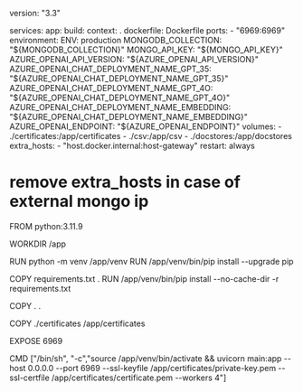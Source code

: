 version: "3.3"

services:
  app:
    build:
      context: .
      dockerfile: Dockerfile
    ports:
      - "6969:6969"
    environment:
      ENV: production
      MONGODB_COLLECTION: "${MONGODB_COLLECTION}"
      MONGO_API_KEY: "${MONGO_API_KEY}"
      AZURE_OPENAI_API_VERSION: "${AZURE_OPENAI_API_VERSION}"
      AZURE_OPENAI_CHAT_DEPLOYMENT_NAME_GPT_35: "${AZURE_OPENAI_CHAT_DEPLOYMENT_NAME_GPT_35}"
      AZURE_OPENAI_CHAT_DEPLOYMENT_NAME_GPT_4O: "${AZURE_OPENAI_CHAT_DEPLOYMENT_NAME_GPT_4O}"
      AZURE_OPENAI_CHAT_DEPLOYMENT_NAME_EMBEDDING: "${AZURE_OPENAI_CHAT_DEPLOYMENT_NAME_EMBEDDING}"
      AZURE_OPENAI_ENDPOINT: "${AZURE_OPENAI_ENDPOINT}"
    volumes:
      - ./certificates:/app/certificates
      - ./csv:/app/csv
      - ./docstores:/app/docstores
    extra_hosts:
      - "host.docker.internal:host-gateway"
    restart: always

# remove extra_hosts in case of external mongo ip

FROM python:3.11.9

WORKDIR /app

RUN python -m venv /app/venv
RUN /app/venv/bin/pip install --upgrade pip

COPY requirements.txt .
RUN /app/venv/bin/pip install --no-cache-dir -r requirements.txt

COPY . .

COPY ./certificates /app/certificates

EXPOSE 6969

CMD ["/bin/sh", "-c","source /app/venv/bin/activate && uvicorn main:app --host 0.0.0.0 --port 6969 --ssl-keyfile /app/certificates/private-key.pem --ssl-certfile /app/certificates/certificate.pem --workers 4"]

